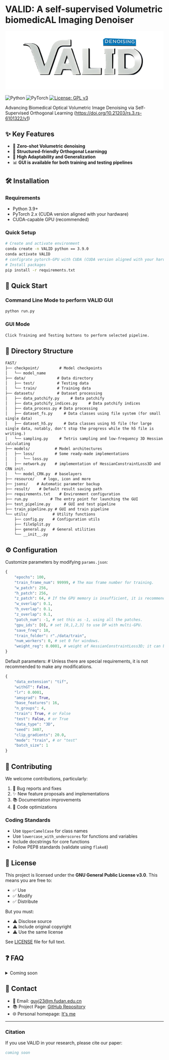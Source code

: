 # VALID: A self-supervised Volumetric biomedicAL Imaging Denoiser
<p align="center">
    <img src="./resource/logo_lr.png" alt="VALID Logo" width="600"/>

![Python](https://img.shields.io/badge/Python-3.9-blue)
![PyTorch](https://img.shields.io/badge/PyTorch-2.x-orange)
[![License: GPL v3](https://img.shields.io/badge/License-GPLv3-blue.svg)](https://www.gnu.org/licenses/gpl-3.0)

Advancing Biomedical Optical Volumetric Image Denoising via Self-Supervised Orthogonal Learning 
(https://doi.org/10.21203/rs.3.rs-6101322/v1)

## ✨ Key Features

- 🚀 **Zero-shot Volumetric denoising**
- 🤖 **Structured-friendly Orthogonal Learningg**
- 🔄 **High Adaptability and Generalization**
- 📊 **GUI is available for both training and testing pipelines**

## 🛠 Installation

### Requirements
- Python 3.9+
- PyTorch 2.x (CUDA version aligned with your hardware)
- CUDA-capable GPU (recommended)

### Quick Setup
```bash
# Create and activate environment
conda create -n VALID python == 3.9.0
conda activate VALID
# configrate pytorch-GPU with CUDA (CUDA version aligned with your hardware) from [here](https://pytorch.org/get-started/locally/).
# Install packages
pip install -r requirements.txt
```

## 🚀 Quick Start

### Command Line Mode to perform VALID GUI
```bash
python run.py
```

### GUI Mode
```bash
Click Training and Testing buttons to perform selected pipeline.
```

## 📁 Directory Structure
```
FAST/
├── checkpoint/         # Model checkpoints
│   └── model_name
├── data/              # Data directory
│   ├── test/          # Testing data
│   └── train/         # Training data
├── datasets/          # Dataset processing
│   ├── data_patchify.py     # Data patchify
│   ├── data_patchify_indices.py     # Data patchify indices
│   ├── data_process.py # Data processing
│   ├── dataset_fs.py     # Data classes using file system (for small single data)
│   ├── dataset_h5.py     # Data classes using h5 file (for large single data, notably, don't stop the progress while the h5 file is writing.)
│   └── sampling.py     # Tetris sampling and low-frequency 3D Hessian calculating
├── models/           # Model architectures
│   ├── loss/         # Some ready-made implementations
│   │   └── loss.py
│   ├── network.py    # implementation of HessianConstraintLoss3D and CRN init.
│   └── model_CRN.py  # baselayers
├── resource/    # logo, icon and more
├── jsons/    # Automatic parameter backup
├── result/    # Default result saving path
├── requirements.txt    # Environment configuration
├── run.py          # The entry point for launching the GUI
├── test_pipeline.py      # GUI and test pipeline
├── train_pipeline.py # GUI and train pipeline
└── utils/           # Utility functions
    ├── config.py    # Configuration utils
    ├── fileSplit.py
    ├── general.py   # General utilities
    └── __init__.py
```

## ⚙️ Configuration

Customize parameters by modifying `params.json`:

```python
{
    "epochs": 100,
    "train_frame_num": 99999, # The max frame number for training.
    "w_patch": 256,
    "h_patch": 256,
    "z_patch": 64, # If the GPU memory is insufficient, it is recommended to reduce this parameter.
    "w_overlap": 0.1,
    "h_overlap": 0.1,
    "z_overlap": 0.1,
    "patch_num": -1, # set this as -1, using all the patches.
    "gpu_ids": [0], # set [0,1,2,3] to use DP with multi-GPU.
    "save_freq": 10, 
    "train_folder": r"./data/train",
    "num_workers": 0, # set 0 for windows.
    "weight_reg": 0.0001, # weight of HessianConstraintLoss3D; it can be adjusted to a larger one to accommodate complex noise. 
}
```
Default parameters: # Unless there are special requirements, it is not recommended to make any modifications.
```python
{
    "data_extension": "tif",
    "withGT": False,
    "lr": 0.0001,
    "amsgrad": True,
    "base_features": 16,
    "n_groups": 4,
    "train": True, # or False
    "test": False, # or True
    "data_type": "3D",
    "seed": 3407,
    "clip_gradients": 20.0,
    "mode": "train", # or "test"
    "batch_size": 1
}
```
## 🤝 Contributing

We welcome contributions, particularly:

1. 🐛 Bug reports and fixes
2. ✨ New feature proposals and implementations
3. 📚 Documentation improvements
4. 🎨 Code optimizations

### Coding Standards
- Use `UpperCamelCase` for class names
- Use `lowercase_with_underscores` for functions and variables
- Include docstrings for core functions
- Follow PEP8 standards (validate using `flake8`)

## 📄 License

This project is licensed under the **GNU General Public License v3.0**. This means you are free to:

- ✅ Use
- ✅ Modify
- ✅ Distribute

But you must:
- ⚠️ Disclose source
- ⚠️ Include original copyright
- ⚠️ Use the same license

See [LICENSE](LICENSE) file for full text.

## ❓ FAQ

<details>
<summary>Coming soon</summary>

</details>



## 📮 Contact

- 📧 Email: guyj23@m.fudan.edu.cn
- 📚 Project Page: [GitHub Repository](https://github.com/FDU-donglab/VALID)
- 🌐 Personal homepage: [It's me](https://guyuanjie.com)
---

### Citation

If you use VALID in your research, please cite our paper:

```bibtex
coming soon
```
